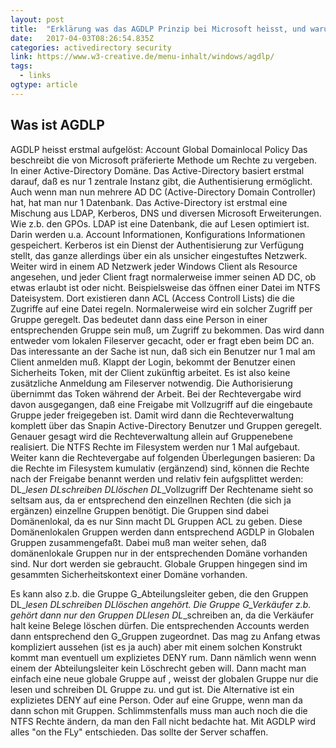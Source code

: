 ```yaml
---
layout: post 
title:  "Erklärung was das AGDLP Prinzip bei Microsoft heisst, und warum es Sinnvoll ist" 
date:   2017-04-03T08:26:54.835Z 
categories: activedirectory security 
link: https://www.w3-creative.de/menu-inhalt/windows/agdlp/ 
tags:
  - links
ogtype: article 
---
```


## Was ist AGDLP

AGDLP heisst erstmal aufgelöst:
Account
Global
Domainlocal
Policy
Das beschreibt die von Microsoft präferierte Methode um Rechte zu vergeben. In einer Active-Directory Domäne.
Das Active-Directory basiert erstmal darauf, daß es nur 1 zentrale Instanz gibt, die Authentisierung ermöglicht. Auch wenn man nun mehrere AD DC (Active-Directory Domain Controller) hat, hat man nur 1 Datenbank.
Das Active-Directory ist erstmal eine Mischung aus LDAP, Kerberos, DNS und diversen Microsoft Erweiterungen. Wie z.b. den GPOs.
LDAP ist eine Datenbank, die auf Lesen optimiert ist. Darin werden u.a. Account Informationen, Konfigurations Informationen gespeichert.
Kerberos ist ein Dienst der Authentisierung zur Verfügung stellt, das ganze allerdings über ein als unsicher eingestuftes Netzwerk.
Weiter wird in einem AD Netzwerk jeder Windows Client als Resource angesehen, und jeder Client fragt normalerweise immer seinen AD DC, ob etwas erlaubt ist oder nicht. Beispielsweise das öffnen einer Datei im NTFS Dateisystem. Dort existieren dann ACL (Access Controll Lists) die die Zugriffe auf eine Datei regeln. Normalerweise wird ein solcher Zugriff per Gruppe geregelt.
Das bedeutet dann dass eine Person in einer entsprechenden Gruppe sein muß, um Zugriff zu bekommen. Das wird dann entweder vom lokalen Fileserver gecacht, oder er fragt eben beim DC an.
Das interessante an der Sache ist nun, daß sich ein Benutzer nur 1 mal am Client anmelden muß. Klappt der Login, bekommt der Benutzer einen Sicherheits Token, mit der Client zukünftig arbeitet. Es ist also keine zusätzliche Anmeldung am Fileserver notwendig. Die Authorisierung übernimmt das Token während der Arbeit.
Bei der Rechtevergabe wird davon ausgegangen, daß eine Freigabe mit Vollzugriff auf die eingebaute Gruppe jeder freigegeben ist. Damit wird dann die Rechteverwaltung komplett über das Snapin Active-Directory Benutzer und Gruppen geregelt. Genauer gesagt wird die Rechteverwaltung allein auf Gruppenebene realisiert. Die NTFS Rechte im Filesystem werden nur 1 Mal aufgebaut.
Weiter kann die Rechtevergabe auf folgenden Überlegungen basieren:
Da die Rechte im Filesystem kumulativ (ergänzend) sind, können die Rechte nach der Freigabe benannt werden und relativ fein aufgsplittet werden:
DL_<FreigabeName>_lesen
DL_<FreigabeName>_schreiben
DL_<FreigabeName>_löschen
DL_<FreigabeName>_Vollzugriff
Der Rechtename sieht so seltsam aus, da er entsprechend den einzellnen Rechten (die sich ja ergänzen) einzellne Gruppen benötigt. Die Gruppen sind dabei Domänenlokal, da es nur Sinn macht DL Gruppen ACL zu geben.
Diese Domänenlokalen Gruppen werden dann entsprechend AGDLP in Globalen Gruppen zusammengefaßt.
Dabei muß man weiter sehen, daß domänenlokale Gruppen nur in der entsprechenden Domäne vorhanden sind. Nur dort werden sie gebraucht.
Globale Gruppen hingegen sind im gesammten Sicherheitskontext einer Domäne vorhanden.

Es kann also z.b. die Gruppe G_Abteilungsleiter geben, die den Gruppen
DL_<FreigabeName>_lesen
DL_<FreigabeName>_schreiben
DL_<FreigabeName>_löschen
angehört.
Die Gruppe G_Verkäufer z.b. gehört dann nur den Gruppen
DL_<FreigabeName>_lesen
DL_<FreigabeName>_schreiben
an, da die Verkäufer halt keine Belege löschen dürfen.
Die entsprechenden Accounts werden dann entsprechend den G_Gruppen zugeordnet.
Das mag zu Anfang etwas kompliziert aussehen (ist es ja auch) aber mit einem solchen Konstrukt kommt man eventuell um explizietes DENY rum. Dann nämlich wenn wenn einem der Abteilungsleiter kein Löschrecht geben will. Dann macht man einfach eine neue globale Gruppe auf , weisst der globalen Gruppe nur die lesen und schreiben DL Gruppe zu. und gut ist.
Die Alternative ist ein explizietes DENY auf eine Person. Oder auf eine Gruppe, wenn man da dann schon mit Gruppen. Schlimmstenfalls muss man auch noch die die NTFS Rechte ändern, da man den Fall nicht bedachte hat.
Mit AGDLP wird alles "on the FLy" entschieden. Das sollte der Server schaffen.
